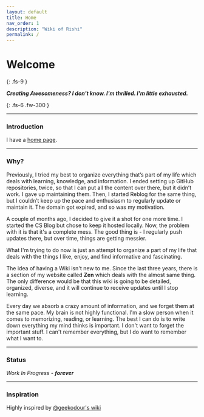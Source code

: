 ```yaml
---
layout: default
title: Home
nav_order: 1
description: "Wiki of Rishi"
permalink: /
---
```


# Welcome
{: .fs-9 }

__*Creating Awesomeness? I don't know. I'm thrilled. I'm little exhausted.*__

{: .fs-6 .fw-300 }

---

### Introduction

I have a [home page](https://rishi.ml).

---

### Why?

Previously, I tried my best to organize everything that’s part of my life which deals with learning, knowledge, and information. I ended setting up GitHub repositories, twice, so that I can put all the content over there, but it didn’t work. I gave up maintaining them. Then, I started Reblog for the same thing, but I couldn’t keep up the pace and enthusiasm to regularly update or maintain it. The domain got expired, and so was my motivation.

A couple of months ago, I decided to give it a shot for one more time. I started the CS Blog but chose to keep it hosted locally. Now, the problem with it is that it's a complete mess. The good thing is - I regularly push updates there, but over time, things are getting messier.

What I'm trying to do now is just an attempt to organize a part of my life that deals with the things I like, enjoy, and find informative and fascinating.

The idea of having a Wiki isn't new to me. Since the last three years, there is a section of my website called __Zen__ which deals with the almost same thing. The only difference would be that this wiki is going to be detailed, organized, diverse, and it will continue to receive updates until I stop learning.


Every day we absorb a crazy amount of information, and we forget them at the same pace. My brain is not highly functional. I'm a slow person when it comes to memorizing, reading, or learning. The best I can do is to write down everything my mind thinks is important. I don't want to forget the important stuff. I can't remember everything, but I do want to remember what I want to.

---

### Status

*Work In Progress* - __*forever*__

---

### Inspiration

Highly inspired by [@geekodour's wiki](https://wiki.geekodour.xyz)
